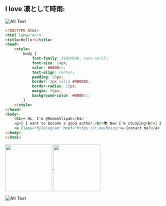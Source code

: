 

<h2>I love 凛として時雨:</h2>

![Alt Text](https://github.com/RomanSlipak/RomanSlipak/raw/main/video_2024-02-26_13-54-49.gif)

```Html
<!DOCTYPE html>
<html lang="en">
<title>Hello!</title>
<head>
    <style>
        body {
            font-family: ISOCPEUR, sans-serif;
            font-size: 24px;
            color: #0000сс;
            text-align: center;
            padding: 50px;
            border: 2px solid #4B0082;
            border-radius: 15px;
            margin: 50px;
            background-color: #0000сс;
        }
    </style>
</head>
<body>
    <h1>⌨️ Hi, I'm @RomanSlipak</h1>
    <p>📝 I want to become a good author.<br>📚 Now I'm studying<br>🤝 I invite you to cooperate<br>My name is Roman Slipak, at the moment (26.02.2024) I am 17 years old. I really like 凛として時雨 music, I respect TK.</p>
    <a class="MyTelegram" href="https://t.me/Roizu">✉️ Contact me?</a>
</body>
</html>
``` 

  <a href="https://github.com/RomanSlipak">
    <img align="center"
         height="150em"
         src="https://github-readme-streak-stats.herokuapp.com/?user=RomanSlipak&theme=black-ice&hide_border=true&stroke=0000&background=0D1117&ring=e05397&fire=e05397&currStreakLabel=e05397" />
  </a>
  <a href="https://github.com/RomanSlipak">
    <img align="center"
         height="150em"
         src="https://github-readme-stats.vercel.app/api/top-langs?username=RomanSlipak&show_icons=true&include_all_commits=true&count_private=true&theme=apprentice&hide_border=true&bg_color=0D1117&layout=compact" />
  </a>
</p>


![Alt Text](https://github.com/RomanSlipak/RomanSlipak/raw/main/video_2023-05-31_10-40-26.gif)


